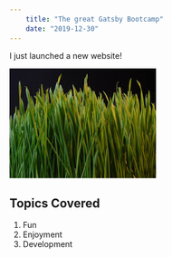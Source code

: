 ```yaml
---
    title: "The great Gatsby Bootcamp"
    date: "2019-12-30"
---
```


I just launched a new website!

![Grass](./grass.jpeg)

## Topics Covered

1. Fun
2. Enjoyment
3. Development